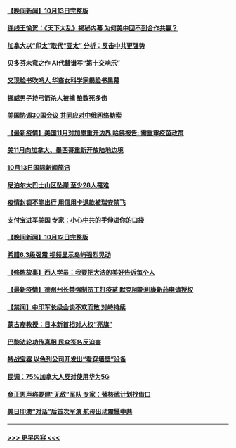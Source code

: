 #### [【晚间新闻】10月13日完整版](../pages/prog202/a103242281.md?t=10141350) 
#### [连线王愉贺：《天下大乱》揭秘内幕 为何美中回不到合作共赢？](../pages/prog202/a103241396.md?t=10141350) 
#### [加拿大以“印太”取代“亚太” 分析：反击中共更强势](../pages/prog202/a103242127.md?t=10141350) 
#### [贝多芬未竟之作 AI代替谱写“第十交响乐”](../pages/prog202/a103242180.md?t=10141350) 
#### [又现脸书吹哨人 华裔女科学家揭脸书黑幕](../pages/prog202/a103242154.md?t=10141350) 
#### [挪威男子持弓箭杀人被捕 酿数死多伤](../pages/prog202/a103242138.md?t=10141350) 
#### [美国协调30国会议 共同应对中俄网络勒索](../pages/prog202/a103242071.md?t=10141350) 
#### [【最新疫情】美国11月对加墨重开边界 哈佛报告: 需重审疫苗政策](../pages/prog202/a103241956.md?t=10141350) 
#### [美11月向加拿大、墨西哥重新开放陆地边境](../pages/prog202/a103241845.md?t=10141350) 
#### [10月13日国际新闻简讯](../pages/prog202/a103241680.md?t=10141350) 
#### [尼泊尔大巴士山区坠崖 至少28人罹难](../pages/prog202/a103241597.md?t=10141350) 
#### [疫情封锁不能出行 用信用卡退款被瑞安禁飞](../pages/prog202/a103241245.md?t=10141350) 
#### [支付宝进军美国 专家：小心中共的手伸进你的口袋](../pages/prog202/a103241513.md?t=10141350) 
#### [【晚间新闻】10月12日完整版](../pages/prog202/a103241501.md?t=10141350) 
#### [希腊6.3级强震 视频显示岛屿强烈晃动](../pages/prog202/a103241412.md?t=10141350) 
#### [【修炼故事】西人学员：我要把大法的美好告诉每个人](../pages/prog202/a103241196.md?t=10141350) 
#### [【最新疫情】德州州长禁强制员工打疫苗 默克阿斯利康新药申请授权](../pages/prog202/a103241032.md?t=10141350) 
#### [【禁闻】中印军长级会谈不欢而散 对峙持续](../pages/prog202/a103240976.md?t=10141350) 
#### [蒙古裔教授：日本新首相对人权“亮旗”](../pages/prog202/a103240925.md?t=10141350) 
#### [巴黎法轮功传真相 民众签名反迫害](../pages/prog202/a103240817.md?t=10141350) 
#### [特战宝器 以色列公司开发出“看穿墙壁”设备](../pages/prog202/a103240851.md?t=10141350) 
#### [民调：75%加拿大人反对使用华为5G](../pages/prog202/a103240856.md?t=10141350) 
#### [金正恩声称要建“无敌”军队 专家：替核武计划找借口](../pages/prog202/a103240861.md?t=10141350) 
#### [美日印澳“对话”后首次军演 航母出动震慑中共](../pages/prog202/a103240757.md?t=10141350) 

----
#### [ >>> 更早内容 <<< ](../indexes/prog202-earlier.md)
